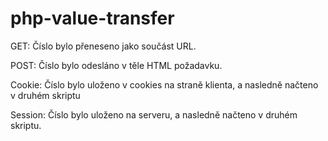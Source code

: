 # php-value-transfer

GET: Číslo bylo přeneseno jako součást URL.

POST: Číslo bylo odesláno v těle HTML požadavku.

Cookie: Číslo bylo uloženo v cookies na straně klienta, a nasledně načteno v druhém skriptu

Session: Číslo bylo uloženo na serveru, a nasledně načteno v druhém skriptu.
